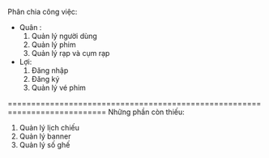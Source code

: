 Phân chia công việc: 
 + Quân : 
    1. Quản lý người dùng
    2. Quản lý phim
    3. Quản lý rạp và cụm rạp
 + Lợi: 
    1. Đăng nhập
    2. Đăng ký
    3. Quản lý vé phim 

===========================================================================
Những phần còn thiếu: 
1. Quản lý lịch chiếu 
2. Quản lý banner 
3. Quản lý số ghế
